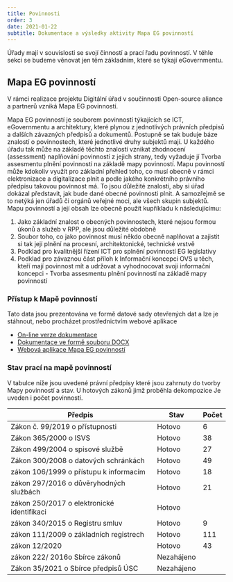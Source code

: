 ```yaml
---
title: Povinnosti
order: 3
date: 2021-01-22
subtitle: Dokumentace a výsledky aktivity Mapa EG povinností
---
```


Úřady mají v souvislosti se svojí činností a prací řadu povinností. V téhle sekci se budeme věnovat jen těm základním, které se týkají eGovernmentu.

## Mapa EG povinností

V rámci realizace projektu Digitální úřad v součinnosti Open-source aliance a partnerů vzniká Mapa EG povinností.

Mapa EG povinností je souborem povinností týkajících se ICT, eGovernmentu a architektury, které plynou z jednotlivých právních předpisů a dalších závazných předpisů a dokumentů. Postupně se tak buduje báze znalostí o povinnostech, které jednotlivé druhy subjektů mají. U každého úřadu tak může na základě těchto znalostí vznikat zhodnocení (assessment) naplňování povinností z jejich strany, tedy vyžaduje jí Tvorba assesmentu plnění povinností na základě mapy povinností.
Mapu povinností může kdokoliv využít pro základní přehled toho, co musí obecně v rámci elektronizace a digitalizace plnit a podle jakého konkrétního právního předpisu takovou povinnost má. To jsou důležité znalosti, aby si úřad dokázal představit, jak bude dané obecné povinnosti plnit. A samozřejmě se to netýká jen úřadů či orgánů veřejné moci, ale všech skupin subjektů.
Mapu povinností a její obsah lze obecně použít kupříkladu k následujícímu:

1. Jako základní znalost o obecných povinnostech, které nejsou formou úkonů a služeb v RPP, ale jsou důležité obdobně
2. Soubor toho, co jako povinnost musí někdo obecně naplňovat a zajistit si tak její plnění na procesní, architektonické, technické vrstvě
3. Podklad pro kvalitnější řízení ICT pro splnění povinností EG legislativy
4. Podklad pro závaznou část příloh k Informační koncepci OVS u těch, kteří mají povinnost mít a udržovat a vyhodnocovat svoji informační koncepci - Tvorba assesmentu plnění povinností na základě mapy povinností

### Přístup k Mapě povinností


Tato data jsou prezentována ve formě datové sady otevřených dat a lze je stáhnout, nebo procházet prostřednictvím webové aplikace

- [On-line verze dokumentace](mapa-povinnosti-dokumentace.html)
- [Dokumentace ve formě souboru DOCX](mapa-povinnosti-dokumentace.docx)
- [Webová aplikace Mapa EG povinností](https://airtable.com/shrXrjDosrC90Pmad/tblNus2OArc8XSVHA)

### Stav prací na mapě povinností

V tabulce níže jsou uvedené právní předpisy které jsou zahrnuty do tvorby Mapy povinností a stav. U hotových zákonů jimž proběhla dekompozice 
Je uveden i počet povinností.

| Předpis | Stav | Počet |
|----------|------|-----|
| Zákon č. 99/2019 o přístupnosti | Hotovo | 6 |
| Zákon 365/2000 o ISVS | Hotovo | 38 |
| Zákon 499/2004 o spisové službě | Hotovo | 27 |
| Zákon 300/2008 o datových schránkách | Hotovo | 49 |
| zákon 106/1999 o přístupu k informacím | Hotovo | 18 |
| zákon 297/2016 o důvěryhodných službách | Hotovo | 21 |
| zákon 250/2017 o elektronické identifikaci | Hotovo | 
| zákon 340/2015 o Registru smluv | Hotovo | 9 |
| zákon 111/2009 o základních registrech | Hotovo | 111 |
| zákon 12/2020 | Hotovo | 43 |
| zákon 222/ 2016o Sbírce zákonů | Nezahájeno | |
| Zákon 35/2021 o Sbírce předpisů ÚSC | Nezahájeno | |
